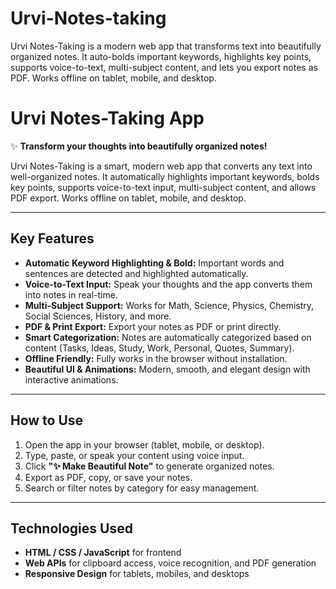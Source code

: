 # Urvi-Notes-taking
Urvi Notes-Taking is a modern web app that transforms text into beautifully organized notes. It auto-bolds important keywords, highlights key points, supports voice-to-text, multi-subject content, and lets you export notes as PDF. Works offline on tablet, mobile, and desktop.
# Urvi Notes-Taking App

✨ **Transform your thoughts into beautifully organized notes!**  

Urvi Notes-Taking is a smart, modern web app that converts any text into well-organized notes. It automatically highlights important keywords, bolds key points, supports voice-to-text input, multi-subject content, and allows PDF export. Works offline on tablet, mobile, and desktop.

---

## **Key Features**

- **Automatic Keyword Highlighting & Bold:** Important words and sentences are detected and highlighted automatically.
- **Voice-to-Text Input:** Speak your thoughts and the app converts them into notes in real-time.
- **Multi-Subject Support:** Works for Math, Science, Physics, Chemistry, Social Sciences, History, and more.
- **PDF & Print Export:** Export your notes as PDF or print directly.
- **Smart Categorization:** Notes are automatically categorized based on content (Tasks, Ideas, Study, Work, Personal, Quotes, Summary).
- **Offline Friendly:** Fully works in the browser without installation.
- **Beautiful UI & Animations:** Modern, smooth, and elegant design with interactive animations.

---

## **How to Use**

1. Open the app in your browser (tablet, mobile, or desktop).  
2. Type, paste, or speak your content using voice input.  
3. Click **"✨ Make Beautiful Note"** to generate organized notes.  
4. Export as PDF, copy, or save your notes.  
5. Search or filter notes by category for easy management.  

---

## **Technologies Used**

- **HTML / CSS / JavaScript** for frontend  
- **Web APIs** for clipboard access, voice recognition, and PDF generation  
- **Responsive Design** for tablets, mobiles, and desktops  

